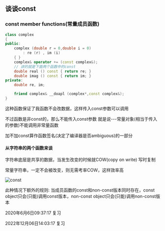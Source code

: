 ## 谈谈const
### const member functions(常量成员函数)

```cpp
class complex
{
public:
    complex (double r = 0,double i = 0)
        : re (r) , im (i)
    { }
    complex& operator += (const complex&);
    // 讲的就是下面两个函数中的const
    double real () const { return re; }
    double imag () const { return im; }
private:
    double re, im;

    friend complex& __doapl (complex*,const complex&);
}
```


这种函数保证了我函数不会改数据，这样传入const参数可以调用

不过函数是非const的，那么不能传入const参数
就是说---常量对象(相当于传入的参数)不能调用非常量函数


加不加const算作函数签名(决定了编译器是否ambiguous)的一部分


#### 从字符串的两个函数来谈
字符串底层是共享的数据，当发生改变的时候就COW(copy on write)
写时复制

常量字符串，一定不会被改变，则无需考率COW，这样效率高

![const](https://cdn.jsdelivr.net/gh/wolfdan666/BlogPic/cpp/class/const.jpg)

此种情况下额外的规则:
当成员函数的const和non-const版本同时存在，const object只会(只能)调用const版本，non-const object只会(只能)调用non-const版本


2020年6月6日09:37:17 复习

2022年12月06日14:03:17 复习